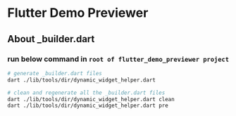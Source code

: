 # Flutter Demo Previewer

## About _builder.dart

### run below command in `root of flutter_demo_previewer project`

```bash
# generate _builder.dart files
dart ./lib/tools/dir/dynamic_widget_helper.dart

# clean and regenerate all the _builder.dart files
dart ./lib/tools/dir/dynamic_widget_helper.dart clean
dart ./lib/tools/dir/dynamic_widget_helper.dart pre
```
